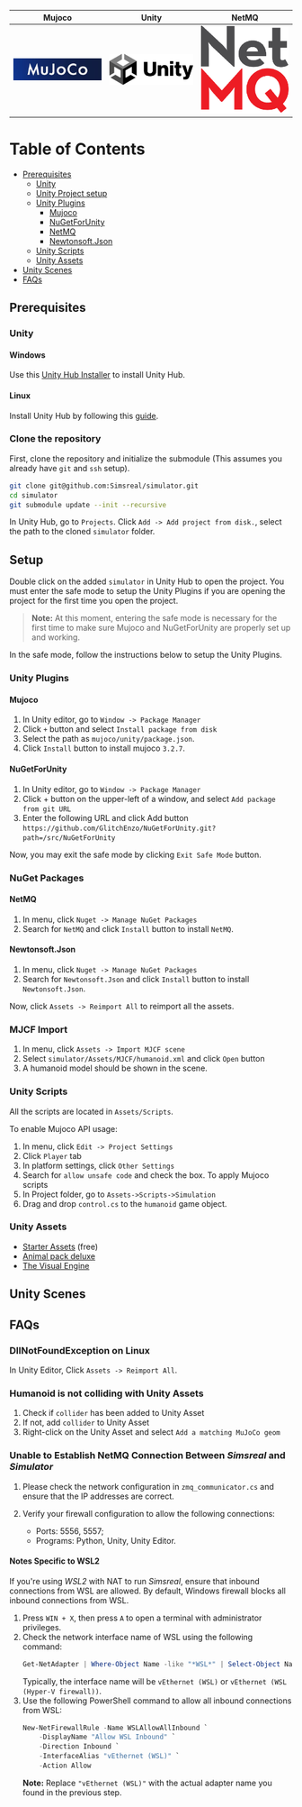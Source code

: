 | Mujoco | Unity | NetMQ |
|:-:|:-:|:-:|
| <a href="https://github.com/google-deepmind/mujoco"><img src="./Assets/src/images.jpg" alt="mujoco" width="300"></a> | <a href="https://mujoco.readthedocs.io/en/stable/unity.html"><img src="./Assets/src/Unity_2021.svg" alt="unity" width="300"></a> | <a href="https://github.com/GlitchEnzo/NuGetForUnity"><img src="./Assets/src/8075215.png" alt="nuget" width="300"></a> |


# Table of Contents
- [Prerequisites](#prerequisites)
  - [Unity](#unity)
  - [Unity Project setup](#unity-project-setup)
  - [Unity Plugins](#unity-plugins)
    - [Mujoco](#mujoco)
    - [NuGetForUnity](#nugetforunity)
    - [NetMQ](#netmq)
    - [Newtonsoft.Json](#newtonsoftjson)
  - [Unity Scripts](#unity-scripts)
  - [Unity Assets](#unity-assets)
- [Unity Scenes](#unity-scenes)
- [FAQs](#faqs)

## Prerequisites

### Unity
#### Windows
Use this [Unity Hub Installer](https://drive.google.com/drive/folders/18VKY69ofg_3-jpWz3PNjgf8kUBLiDnRI) to install Unity Hub.

#### Linux
Install Unity Hub by following this [guide](https://docs.unity3d.com/hub/manual/InstallHub.html).

### Clone the repository
First, clone the repository and initialize the submodule (This assumes you already have `git` and `ssh` setup).
```bash
git clone git@github.com:Simsreal/simulator.git
cd simulator
git submodule update --init --recursive
```

In Unity Hub, go to `Projects`. Click `Add -> Add project from disk.`, select the path to the cloned `simulator` folder.

## Setup
Double click on the added `simulator` in Unity Hub to open the project. You must enter the safe mode to setup the Unity Plugins if you are opening the project for the first time you open the project. 

> **Note:** At this moment, entering the safe mode is necessary for the first time to make sure Mujoco and NuGetForUnity are properly set up and working.


In the safe mode, follow the instructions below to setup the Unity Plugins.

### Unity Plugins

#### Mujoco
1. In Unity editor, go to `Window -> Package Manager`
2. Click `+` button and select `Install package from disk`
3. Select the path as `mujoco/unity/package.json`.
4. Click `Install` button to install mujoco `3.2.7`.

<!-- If you are on Linux, setup the `.so` DLL as well:
```bash
wget https://github.com/google-deepmind/mujoco/releases/download/3.2.7/mujoco-3.2.7-linux-x86_64.tar.gz
mkdir -p ~/.mujoco
tar -xvzf mujoco-3.2.7-linux-x86_64.tar.gz -C ~/.mujoco
``` -->

#### NuGetForUnity
1. In Unity editor, go to `Window -> Package Manager`
2. Click + button on the upper-left of a window, and select `Add package from git URL`
3. Enter the following URL and click Add button
`https://github.com/GlitchEnzo/NuGetForUnity.git?path=/src/NuGetForUnity`


Now, you may exit the safe mode by clicking `Exit Safe Mode` button.
### NuGet Packages

#### NetMQ
1. In menu, click `Nuget -> Manage NuGet Packages`
2. Search for `NetMQ` and click `Install` button to install `NetMQ`.

#### Newtonsoft.Json
1. In menu, click `Nuget -> Manage NuGet Packages`
2. Search for `Newtonsoft.Json` and click `Install` button to install `Newtonsoft.Json`.

Now, click `Assets -> Reimport All` to reimport all the assets.

### MJCF Import
1. In menu, click `Assets -> Import MJCF scene`
2. Select `simulator/Assets/MJCF/humanoid.xml` and click `Open` button
3. A humanoid model should be shown in the scene.

### Unity Scripts
All the scripts are located in `Assets/Scripts`.

To enable Mujoco API usage:
1. In menu, click `Edit -> Project Settings`
2. Click `Player` tab
3. In platform settings, click `Other Settings`
4. Search for `allow unsafe code` and check the box.
To apply Mujoco scripts
1. In Project folder, go to `Assets->Scripts->Simulation`
2. Drag and drop `control.cs` to the `humanoid` game object.


### Unity Assets
* [Starter Assets](https://assetstore.unity.com/packages/essentials/starter-assets-thirdperson-updates-in-new-charactercontroller-pa-196526) (free)
* [Animal pack deluxe](https://assetstore.unity.com/packages/3d/characters/animals/animal-pack-deluxe-99702)
* [The Visual Engine](https://assetstore.unity.com/packages/tools/utilities/the-visual-engine-286827?srsltid=AfmBOooEvsmJ4lYwBSmDCvyxRAC9RLq3f43LRQoHwi4ART23U_QAzOFR)


## Unity Scenes

## FAQs
### DllNotFoundException on Linux
In Unity Editor, Click `Assets -> Reimport All`.

### Humanoid is not colliding with Unity Assets
1. Check if `collider` has been added to Unity Asset
2. If not, add `collider` to Unity Asset
3. Right-click on the Unity Asset and select `Add a matching MuJoCo geom`

### Unable to Establish NetMQ Connection Between *Simsreal* and *Simulator*

1. Please check the network configuration in `zmq_communicator.cs` and ensure that the IP addresses are correct.

2. Verify your firewall configuration to allow the following connections:
   - Ports: 5556, 5557;
   - Programs: Python, Unity, Unity Editor.

#### Notes Specific to WSL2
If you're using *WSL2* with NAT to run *Simsreal*, ensure that inbound connections from WSL are allowed. By default, Windows firewall blocks all inbound connections from WSL.

1. Press `WIN + X`, then press `A` to open a terminal with administrator privileges.
2. Check the network interface name of WSL using the following command:
   ```powershell
   Get-NetAdapter | Where-Object Name -like "*WSL*" | Select-Object Name
   ```
   Typically, the interface name will be `vEthernet (WSL)` or `vEthernet (WSL (Hyper-V firewall))`.
3. Use the following PowerShell command to allow all inbound connections from WSL:
	```powershell
	New-NetFirewallRule -Name WSLAllowAllInbound `
		-DisplayName "Allow WSL Inbound" `
		-Direction Inbound `
		-InterfaceAlias "vEthernet (WSL)" `
		-Action Allow
	```
	**Note:** Replace `"vEthernet (WSL)"` with the actual adapter name you found in the previous step.
